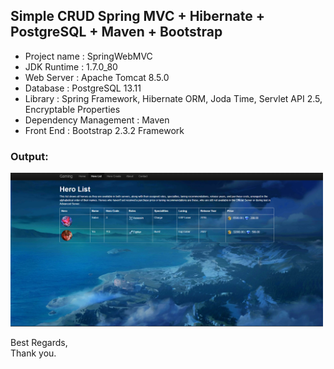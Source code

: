 ## Simple CRUD Spring MVC + Hibernate + PostgreSQL + Maven + Bootstrap
* Project name : SpringWebMVC
* JDK Runtime : 1.7.0_80
* Web Server : Apache Tomcat 8.5.0
* Database : PostgreSQL 13.11
* Library : Spring Framework, Hibernate ORM, Joda Time, Servlet API 2.5, Encryptable Properties
* Dependency Management : Maven
* Front End : Bootstrap 2.3.2 Framework

### Output:

<img src="WebContent/assets/img/output-hero-list.png" alt="hero-list" width="500"/>

Best Regards,<br/>
Thank you.
